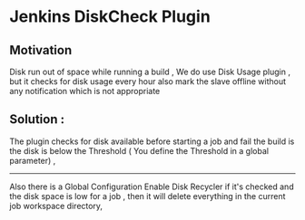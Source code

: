 Jenkins DiskCheck Plugin
=============
 
Motivation
---------
 Disk run out of space while running a build , We do use Disk Usage plugin , but it checks for disk usage every hour also mark the slave offline without any notification which is not appropriate

Solution :
--------
 The plugin checks for disk available before starting a job and fail the build is the disk is below the Threshold ( You define the Threshold in a global parameter) , 

-------------
Also there is a Global Configuration Enable Disk Recycler if it's checked  and the disk space is low for a job , then it will delete everything in the current job workspace directory,
